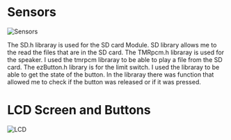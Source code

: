 # Sensors
![Sensors](https://github.com/kate-pla/Treasure-Bank/assets/115516204/db0303b1-cf19-4bce-af44-fef7780056bd)

The SD.h libraray is used for the SD card Module. SD library allows me to the read the files that are in the SD card. The TMRpcm.h libraray is used for the speaker. I used the tmrpcm libraray to be able to play a file from the SD card. The ezButton.h library is for the limit switch. I used the libraray to be able to get the state of the button. In the libraray there was function that allowed me to check if the button was released or if it was pressed. 

# LCD Screen and Buttons 
![LCD](https://github.com/kate-pla/Treasure-Bank/assets/115516204/56ac5317-7afb-456a-b05d-72af17007d60)
